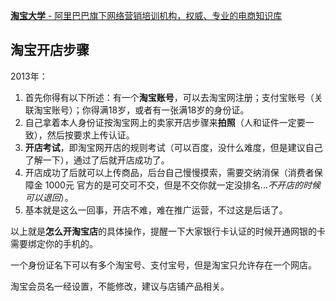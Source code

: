 

[**淘宝大学** - 阿里巴巴旗下网络营销培训机构，权威、专业的电商知识库](https://daxue.taobao.com/ "淘宝大学 - 阿里巴巴旗下网络营销培训机构，权威、专业的电商知识库")



## 淘宝开店步骤

2013年：

1. 首先你得有以下所述：有一个**淘宝账号**，可以去淘宝网注册；支付宝账号（关联淘宝账号）；你得满18岁，或者有一张满18岁的身份证。
2. 自己拿着本人身份证按淘宝网上的卖家开店步骤来**拍照**（人和证件一定要一致），然后按要求上传认证。
3. **开店考试**，即淘宝网开店的规则考试（可以百度，没什么难度，但是建议自己了解一下），通过了后就开店成功了。
4. 开店成功了后就可以上传商品，后台自己慢慢摸索，需要交纳消保（消费者保障金  1000元  官方的是可交可不交，但是不交你就一定没排名...*不开店的时候可以退回*）。
5. 基本就是这么一回事，开店不难，难在推广运营，不过这是后话了。



以上就是**怎么开淘宝店**的具体操作，提醒一下大家银行卡认证的时候开通网银的卡需要绑定你的手机的。

一个身份证名下可以有多个淘宝号、支付宝号，但是淘宝只允许存在一个网店。

淘宝会员名一经设置，不能修改，建议与店铺产品相关。



